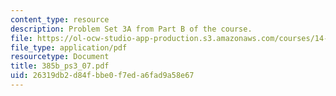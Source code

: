 ```yaml
---
content_type: resource
description: Problem Set 3A from Part B of the course.
file: https://ol-ocw-studio-app-production.s3.amazonaws.com/courses/14-385-nonlinear-econometric-analysis-fall-2007/26319db2d84fbbe0f7eda6fad9a58e67_385b_ps3_07.pdf
file_type: application/pdf
resourcetype: Document
title: 385b_ps3_07.pdf
uid: 26319db2-d84f-bbe0-f7ed-a6fad9a58e67
---
```

